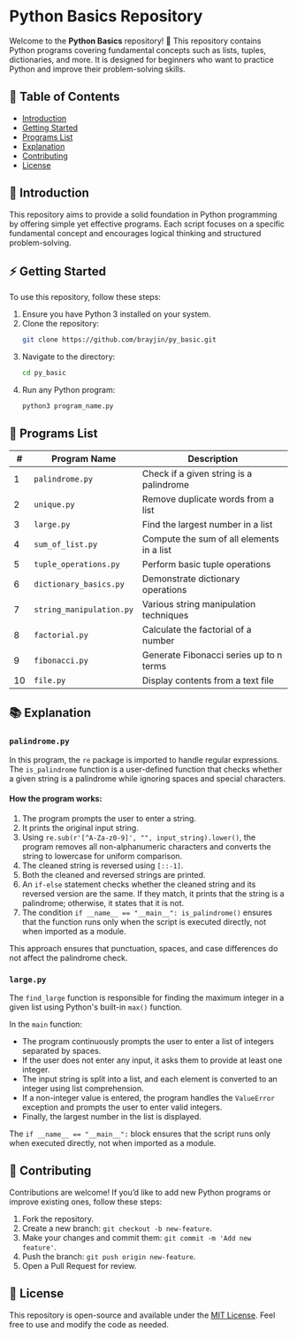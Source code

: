 # Python Basics Repository

Welcome to the **Python Basics** repository! 🚀 This repository contains Python programs covering fundamental concepts such as lists, tuples, dictionaries, and more. It is designed for beginners who want to practice Python and improve their problem-solving skills.

## 📌 Table of Contents

- [Introduction](#introduction)
- [Getting Started](#getting-started)
- [Programs List](#programs-list)
- [Explanation](#explanation)
- [Contributing](#contributing)
- [License](#license)

## 📖 Introduction

This repository aims to provide a solid foundation in Python programming by offering simple yet effective programs. Each script focuses on a specific fundamental concept and encourages logical thinking and structured problem-solving.

## ⚡ Getting Started

To use this repository, follow these steps:

1. Ensure you have Python 3 installed on your system.
2. Clone the repository:
   ```bash
   git clone https://github.com/brayjin/py_basic.git
   ```
3. Navigate to the directory:
   ```bash
   cd py_basic
   ```
4. Run any Python program:
   ```bash
   python3 program_name.py
   ```

## 📝 Programs List

| #  | Program Name             | Description                               |
| -- | ------------------------ | ----------------------------------------- |
| 1  | `palindrome.py`          | Check if a given string is a palindrome   |
| 2  | `unique.py`              | Remove duplicate words from a list        |
| 3  | `large.py`               | Find the largest number in a list         |
| 4  | `sum_of_list.py`         | Compute the sum of all elements in a list |
| 5  | `tuple_operations.py`    | Perform basic tuple operations            |
| 6  | `dictionary_basics.py`   | Demonstrate dictionary operations         |
| 7  | `string_manipulation.py` | Various string manipulation techniques    |
| 8  | `factorial.py`           | Calculate the factorial of a number       |
| 9  | `fibonacci.py`           | Generate Fibonacci series up to n terms   |
| 10 | `file.py`                | Display contents from a text file         |

## 📚 Explanation

### `palindrome.py`
In this program, the `re` package is imported to handle regular expressions. The `is_palindrome` function is a user-defined function that checks whether a given string is a palindrome while ignoring spaces and special characters.

#### **How the program works:**
1. The program prompts the user to enter a string.
2. It prints the original input string.
3. Using `re.sub(r'[^A-Za-z0-9]', "", input_string).lower()`, the program removes all non-alphanumeric characters and converts the string to lowercase for uniform comparison.
4. The cleaned string is reversed using `[::-1]`.
5. Both the cleaned and reversed strings are printed.
6. An `if-else` statement checks whether the cleaned string and its reversed version are the same. If they match, it prints that the string is a palindrome; otherwise, it states that it is not.
7. The condition `if __name__ == "__main__": is_palindrome()` ensures that the function runs only when the script is executed directly, not when imported as a module.

This approach ensures that punctuation, spaces, and case differences do not affect the palindrome check.

### `large.py`
The `find_large` function is responsible for finding the maximum integer in a given list using Python's built-in `max()` function.

In the `main` function:

- The program continuously prompts the user to enter a list of integers separated by spaces.
- If the user does not enter any input, it asks them to provide at least one integer.
- The input string is split into a list, and each element is converted to an integer using list comprehension.
- If a non-integer value is entered, the program handles the `ValueError` exception and prompts the user to enter valid integers.
- Finally, the largest number in the list is displayed.

The `if __name__ == "__main__":` block ensures that the script runs only when executed directly, not when imported as a module.

## 🤝 Contributing

Contributions are welcome! If you’d like to add new Python programs or improve existing ones, follow these steps:

1. Fork the repository.
2. Create a new branch: `git checkout -b new-feature`.
3. Make your changes and commit them: `git commit -m 'Add new feature'`.
4. Push the branch: `git push origin new-feature`.
5. Open a Pull Request for review.

## 📜 License

This repository is open-source and available under the [MIT License](LICENSE). Feel free to use and modify the code as needed.

